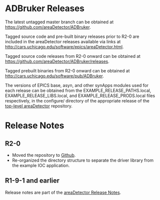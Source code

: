 ADBruker Releases
================

The latest untagged master branch can be obtained at
https://github.com/areaDetector/ADBruker.

Tagged source code and pre-built binary releases prior to R2-0 are included
in the areaDetector releases available via links at
http://cars.uchicago.edu/software/epics/areaDetector.html.

Tagged source code releases from R2-0 onward can be obtained at 
https://github.com/areaDetector/ADBruker/releases.

Tagged prebuilt binaries from R2-0 onward can be obtained at
http://cars.uchicago.edu/software/pub/ADBruker.

The versions of EPICS base, asyn, and other synApps modules used for each release can be obtained from 
the EXAMPLE_RELEASE_PATHS.local, EXAMPLE_RELEASE_LIBS.local, and EXAMPLE_RELEASE_PRODS.local
files respectively, in the configure/ directory of the appropriate release of the 
[top-level areaDetector](https://github.com/areaDetector/areaDetector) repository.


Release Notes
=============

R2-0
----
* Moved the repository to [Github](https://github.com/areaDetector/ADBruker).
* Re-organized the directory structure to separate the driver library from the example IOC application.


R1-9-1 and earlier
------------------
Release notes are part of the
[areaDetector Release Notes](http://cars.uchicago.edu/software/epics/areaDetectorReleaseNotes.html).

